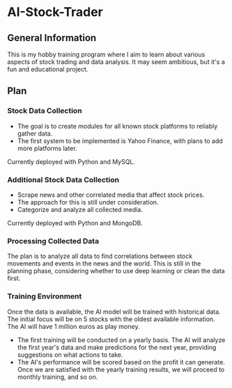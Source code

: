 # AI-Stock-Trader

## General Information

This is my hobby training program where I aim to learn about various aspects of stock trading and data analysis. It may seem ambitious, but it's a fun and educational project.

## Plan

### Stock Data Collection

- The goal is to create modules for all known stock platforms to reliably gather data.
- The first system to be implemented is Yahoo Finance, with plans to add more platforms later.

Currently deployed with Python and MySQL.

### Additional Stock Data Collection

- Scrape news and other correlated media that affect stock prices.
- The approach for this is still under consideration.
- Categorize and analyze all collected media.

Currently deployed with Python and MongoDB.

### Processing Collected Data

The plan is to analyze all data to find correlations between stock movements and events in the news and the world. This is still in the planning phase, considering whether to use deep learning or clean the data first.

### Training Environment

Once the data is available, the AI model will be trained with historical data. The initial focus will be on 5 stocks with the oldest available information. The AI will have 1 million euros as play money.

- The first training will be conducted on a yearly basis. The AI will analyze the first year's data and make predictions for the next year, providing suggestions on what actions to take.
- The AI's performance will be scored based on the profit it can generate. Once we are satisfied with the yearly training results, we will proceed to monthly training, and so on.
